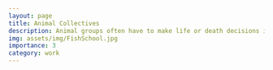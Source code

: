 ```yaml
---
layout: page
title: Animal Collectives
description: Animal groups often have to make life or death decisions in the absence of clear leader and limited individual information. My early research focused on neuroscience collective behavior of animal groups, with an emphasis on fish schools.
img: assets/img/FishSchool.jpg
importance: 3
category: work
---
```

